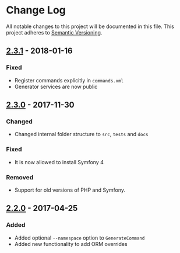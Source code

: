 # Change Log
All notable changes to this project will be documented in this file.
This project adheres to [Semantic Versioning](http://semver.org/).

## [2.3.1](https://github.com/sonata-project/SonataEasyExtendsBundle/compare/2.3.0...2.3.1) - 2018-01-16
### Fixed
- Register commands explicitly in `commands.xml`
- Generator services are now public

## [2.3.0](https://github.com/sonata-project/SonataEasyExtendsBundle/compare/2.2.0...2.3.0) - 2017-11-30
### Changed
- Changed internal folder structure to `src`, `tests` and `docs`

### Fixed
- It is now allowed to install Symfony 4

### Removed
- Support for old versions of PHP and Symfony.

## [2.2.0](https://github.com/sonata-project/SonataEasyExtendsBundle/compare/2.1.10...2.2.0) - 2017-04-25
### Added
- Added optional `--namespace` option to `GenerateCommand`
- Added new functionality to add ORM overrides
